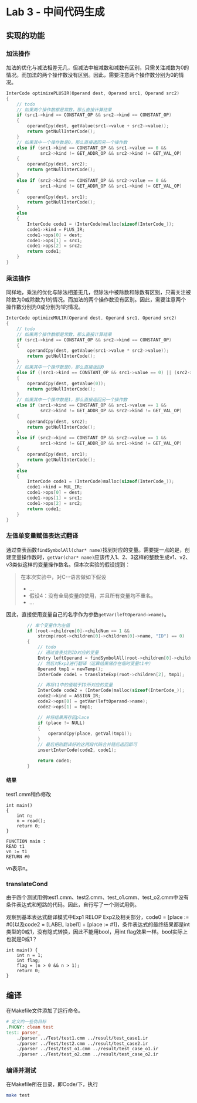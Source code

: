 # Lab 3 - 中间代码生成

## 实现的功能

### 加法操作

加法的优化与减法相差无几，但减法中被减数和减数有区别，只需关注减数为0的情况。而加法的两个操作数没有区别。因此，需要注意两个操作数分别为0的情况。

```c
InterCode optimizePLUSIR(Operand dest, Operand src1, Operand src2)
{
    // todo
    // 如果两个操作数都是常数，那么直接计算结果
    if (src1->kind == CONSTANT_OP && src2->kind == CONSTANT_OP)
    {
        operandCpy(dest, getValue(src1->value + src2->value));
        return getNullInterCode();
    }
    // 如果其中一个操作数是0，那么直接返回另一个操作数
    else if (src1->kind == CONSTANT_OP && src1->value == 0 &&
             src2->kind != GET_ADDR_OP && src2->kind != GET_VAL_OP)
    {
        operandCpy(dest, src2);
        return getNullInterCode();
    }
    else if (src2->kind == CONSTANT_OP && src2->value == 0 &&
             src1->kind != GET_ADDR_OP && src1->kind != GET_VAL_OP)
    {
        operandCpy(dest, src1);
        return getNullInterCode();
    }
    else
    {
        InterCode code1 = (InterCode)malloc(sizeof(InterCode_));
        code1->kind = PLUS_IR;
        code1->ops[0] = dest;
        code1->ops[1] = src1;
        code1->ops[2] = src2;
        return code1;
    }
}
```

### 乘法操作

同样地，乘法的优化与除法相差无几，但除法中被除数和除数有区别，只需关注被除数为0或除数为1的情况。而加法的两个操作数没有区别。因此，需要注意两个操作数分别为0或分别为1的情况。

```c
InterCode optimizeMULIR(Operand dest, Operand src1, Operand src2)
{
    // todo
    // 如果两个操作数都是常数，那么直接计算结果
    if (src1->kind == CONSTANT_OP && src2->kind == CONSTANT_OP)
    {
        operandCpy(dest, getValue(src1->value * src2->value));
        return getNullInterCode();
    }
    // 如果其中一个操作数是0，那么直接返回0
    else if ((src1->kind == CONSTANT_OP && src1->value == 0) || (src2->kind == CONSTANT_OP && src2->value == 0))
    {
        operandCpy(dest, getValue(0));
        return getNullInterCode();
    }
    // 如果其中一个操作数是1，那么直接返回另一个操作数
    else if (src1->kind == CONSTANT_OP && src1->value == 1 &&
             src2->kind != GET_ADDR_OP && src2->kind != GET_VAL_OP)
    {
        operandCpy(dest, src2);
        return getNullInterCode();
    }
    else if (src2->kind == CONSTANT_OP && src2->value == 1 &&
             src1->kind != GET_ADDR_OP && src1->kind != GET_VAL_OP)
    {
        operandCpy(dest, src1);
        return getNullInterCode();
    }
    else
    {
        InterCode code1 = (InterCode)malloc(sizeof(InterCode_));
        code1->kind = MUL_IR;
        code1->ops[0] = dest;
        code1->ops[1] = src1;
        code1->ops[2] = src2;
        return code1;
    }
}
```

### 左值单变量赋值表达式翻译

通过查表函数`findSymbolAll(char* name)`找到对应的变量。需要提一点的是，创建变量操作数时，`getVar(char* name)`应该传入1、2、3这样的整数生成v1、v2、v3类似这样的变量操作数名。但本次实验的假设提到：

> 在本次实验中，对C--语言做如下假设
>
> - ...
> - 假设4：没有全局变量的使用，并且所有变量均不重名。
> - ...

因此，直接使用变量自己的名字作为参数`getVar(leftOperand->name)`。

```c
        // 单个变量作为左值
        if (root->children[0]->childNum == 1 &&
            strcmp(root->children[0]->children[0]->name, "ID") == 0)
        {
            // todo
            // 通过查表找到ID对应的变量
            Entry leftOperand = findSymbolAll(root->children[0]->children[0]->strVal);
            // 然后对Exp2进行翻译（运算结果储存在临时变量t1中）
            Operand tmp1 = newTemp();
            InterCode code1 = translateExp(root->children[2], tmp1);

            // 再将t1中的值赋于ID所对应的变量
            InterCode code2 = (InterCode)malloc(sizeof(InterCode_));
            code2->kind = ASSIGN_IR;
            code2->ops[0] = getVar(leftOperand->name);
            code2->ops[1] = tmp1;

            // 并将结果再存回place
            if (place != NULL)
            {
                operandCpy(place, getVal(tmp1));
            }
            // 最后把刚翻译好的这两段代码合并随后返回即可
            insertInterCode(code2, code1);

            return code1;
        }
```

#### 结果

test1.cmm稍作修改

```
int main()
{
    int n;
    n = read();
    return 0;
}
```

```
FUNCTION main :
READ t1
vn := t1
RETURN #0
```

vn表示n。

### translateCond

由于四个测试用例test1.cmm、test2.cmm、test_o1.cmm、test_o2.cmm中没有条件表达式和短路的代码。因此，自行写了一个测试用例。

观察到基本表达式翻译模式中Exp1 RELOP Exp2及相关部分，code0 = [place := #0]以及code2 = [LABEL label1] + [place := #1]，条件表达式的最终结果都是int类型的0或1，没有隐式转换，因此不能用bool，用int flag效果一样。bool实际上也就是0或1？

```
int main() {
    int n = 1;
    int flag;
    flag = (n > 0 && n > 1);
    return 0;
}
```



## 编译

在Makefile文件添加了运行命令。

```makefile
# 定义的一些伪目标
.PHONY: clean test
test: parser_
	./parser ../Test/test1.cmm ../result/test_case1.ir
	./parser ../Test/test2.cmm ../result/test_case2.ir
	./parser ../Test/test_o1.cmm ../result/test_case_o1.ir
	./parser ../Test/test_o2.cmm ../result/test_case_o2.ir
```

### 编译并测试

在Makefile所在目录，即Code/下，执行

```bash
make test
```

